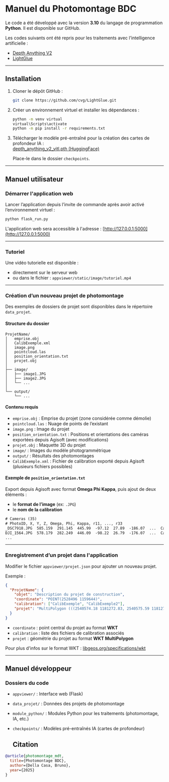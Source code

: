 
# Manuel du Photomontage BDC

Le code a été développé avec la version **3.10** du langage de programmation **Python**. Il est disponible sur GitHub.

Les codes suivants ont été repris pour les traitements avec l’intelligence artificielle :

- [Depth Anything V2](https://github.com/DepthAnything/Depth-Anything-V2)  
- [LightGlue](https://github.com/cvg/LightGlue)

---

## Installation

1. Cloner le dépôt GitHub :
    ```bash
    git clone https://github.com/cvg/LightGlue.git
    ```

2. Créer un environnement virtuel et installer les dépendances :
    ```bash
    python -m venv virtual
    virtual\Scripts\activate
    python -m pip install -r requirements.txt
    ```

3. Télécharger le modèle pré-entraîné pour la création des cartes de profondeur IA :  
   [depth_anything_v2_vitl.pth (HuggingFace)](https://huggingface.co/depth-anything/Depth-Anything-V2-Large/resolve/main/depth_anything_v2_vitl.pth?download=true)

   Place-le dans le dossier `checkpoints`.

---

## Manuel utilisateur

### Démarrer l'application web

Lancer l’application depuis l’invite de commande après avoir activé l’environnement virtuel :

```bash
python flask_run.py
```

L'application web sera accessible à l'adresse : [http://127.0.0.1:5000](http://127.0.0.1:5000)

---

### Tutoriel

Une vidéo tutorielle est disponible :

- directement sur le serveur web
- ou dans le fichier : `appviewer/static/image/tutoriel.mp4`

---

### Création d’un nouveau projet de photomontage

Des exemples de dossiers de projet sont disponibles dans le répertoire `data_projet`.

#### Structure du dossier

```
ProjetName/
│   emprise.obj
│   CalibExemple.xml
│   image.png
│   pointcloud.las
│   position_orientation.txt
│   projet.obj
│
├── image/
│   ├── image1.JPG
│   ├── image2.JPG
│   └── ...
│
└── output/
    └── ...
```

#### Contenu requis

- `emprise.obj` : Emprise du projet (zone considérée comme démolie)
- `pointcloud.las` : Nuage de points de l’existant
- `image.png` : Image du projet
- `position_orientation.txt` : Positions et orientations des caméras exportées depuis Agisoft (avec modifications)
- `projet.obj` : Maquette 3D du projet
- `image/` : Images du modèle photogrammétrique
- `output/` : Résultats des photomontages
- `CalibExemple.xml` : Fichier de calibration exporté depuis Agisoft (plusieurs fichiers possibles)

#### Exemple de `position_orientation.txt`

Export depuis Agisoft avec format **Omega Phi Kappa**, puis ajout de deux éléments :

- le **format de l’image** (ex: `.JPG`)
- le **nom de la calibration**

```txt
# Cameras (35)
# PhotoID, X, Y, Z, Omega, Phi, Kappa, r11, ..., r33
_DSC7918.JPG  585.159  291.145  445.99  -97.12  27.89  -186.07  ...  CalibExemple
DJI_1564.JPG  578.179  282.249  446.09  -98.22  26.79  -176.07  ...  CalibExemple2
...
```

---

### Enregistrement d’un projet dans l'application

Modifier le fichier `appviewer/projet.json` pour ajouter un nouveau projet.

Exemple :

```json
{
  "ProjetName": {
    "objet": "Description du projet de construction",
    "coordinate": "POINT(2528496 1159644)",
    "calibration": ["CalibExemple", "CalibExemple2"],
    "projet": "MultiPolygon (((2540574.18 1181272.83, 2540575.59 1181271.19, 2540577.105 1181272.49, 2540575.71 1181274.11, 2540574.18 1181272.83)))"
  }
}
```

- `coordinate` : point central du projet au format **WKT**
- `calibration` : liste des fichiers de calibration associés
- `projet` : géométrie du projet au format **WKT MultiPolygon**

Pour plus d’infos sur le format WKT : [libgeos.org/specifications/wkt](https://libgeos.org/specifications/wkt/)

---

## Manuel développeur

### Dossiers du code

- `appviewer/` : Interface web (Flask)
- `data_projet/` : Données des projets de photomontage
- `module_python/` : Modules Python pour les traitements (photomontage, IA, etc.)
- `checkpoints/` : Modèles pré-entraînés IA (cartes de profondeur)

  ## Citation

```bibtex
@article{photomontage_mdt,
  title={Photomontage BDC},
  author={Della Casa, Bruno},
  year={2025}
}


```
